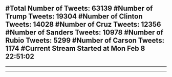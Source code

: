 #Total Number of Tweets: 63139 
#Number of Trump Tweets: 19304
#Number of Clinton Tweets: 14028
#Number of Cruz Tweets: 12356
#Number of Sanders Tweets: 10978
#Number of Rubio Tweets: 5299
#Number of Carson Tweets: 1174
#Current Stream Started at Mon Feb  8 22:51:02
---
---
---
